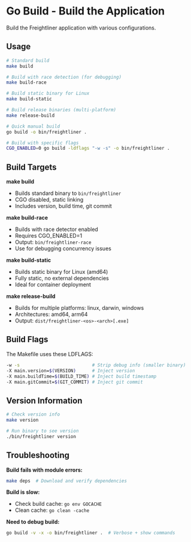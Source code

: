 # Go Build - Build the Application

Build the Freightliner application with various configurations.

## Usage

```bash
# Standard build
make build

# Build with race detection (for debugging)
make build-race

# Build static binary for Linux
make build-static

# Build release binaries (multi-platform)
make release-build

# Quick manual build
go build -o bin/freightliner .

# Build with specific flags
CGO_ENABLED=0 go build -ldflags "-w -s" -o bin/freightliner .
```

## Build Targets

**make build**
- Builds standard binary to `bin/freightliner`
- CGO disabled, static linking
- Includes version, build time, git commit

**make build-race**
- Builds with race detector enabled
- Requires CGO_ENABLED=1
- Output: `bin/freightliner-race`
- Use for debugging concurrency issues

**make build-static**
- Builds static binary for Linux (amd64)
- Fully static, no external dependencies
- Ideal for container deployment

**make release-build**
- Builds for multiple platforms: linux, darwin, windows
- Architectures: amd64, arm64
- Output: `dist/freightliner-<os>-<arch>[.exe]`

## Build Flags

The Makefile uses these LDFLAGS:
```bash
-w -s                           # Strip debug info (smaller binary)
-X main.version=$(VERSION)      # Inject version
-X main.buildTime=$(BUILD_TIME) # Inject build timestamp
-X main.gitCommit=$(GIT_COMMIT) # Inject git commit
```

## Version Information

```bash
# Check version info
make version

# Run binary to see version
./bin/freightliner version
```

## Troubleshooting

**Build fails with module errors:**
```bash
make deps  # Download and verify dependencies
```

**Build is slow:**
- Check build cache: `go env GOCACHE`
- Clean cache: `go clean -cache`

**Need to debug build:**
```bash
go build -v -x -o bin/freightliner .  # Verbose + show commands
```
